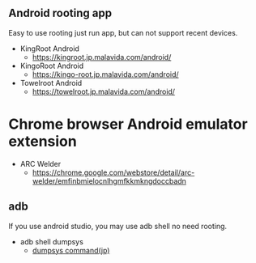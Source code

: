 
## Android rooting app

Easy to use rooting just run app, but can not support recent devices.

* KingRoot Android
    * https://kingroot.jp.malavida.com/android/
* KingoRoot Android
    * https://kingo-root.jp.malavida.com/android/
* Towelroot Android
    * https://towelroot.jp.malavida.com/android/

# Chrome browser Android emulator extension

* ARC Welder
    * https://chrome.google.com/webstore/detail/arc-welder/emfinbmielocnlhgmfkkmkngdoccbadn

## adb

If you use android studio, you may use adb shell no need rooting.

* adb shell dumpsys
    * [dumpsys command(jp)](https://moneyforward.com/engineers_blog/2014/11/17/android%E3%82%A2%E3%83%97%E3%83%AA%E9%96%8B%E7%99%BA%E8%80%85%E3%81%AA%E3%82%89%E7%9F%A5%E3%81%A3%E3%81%A6%E3%81%8A%E3%81%8F%E3%81%B9%E3%81%8Ddumpsys%E3%82%B3%E3%83%9E%E3%83%B3%E3%83%89/)
